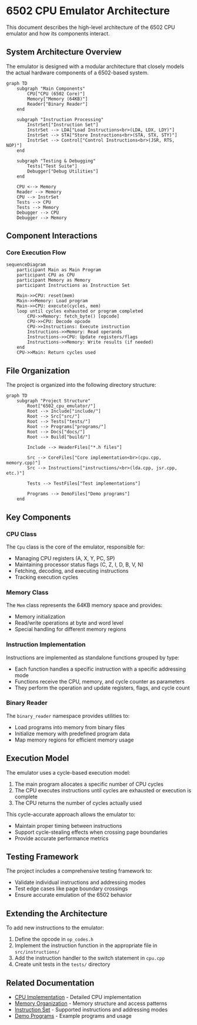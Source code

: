 # 6502 CPU Emulator Architecture

This document describes the high-level architecture of the 6502 CPU emulator and how its components interact.

## System Architecture Overview

The emulator is designed with a modular architecture that closely models the actual hardware components of a 6502-based system.

```mermaid
graph TD
    subgraph "Main Components"
        CPU["CPU (6502 Core)"]
        Memory["Memory (64KB)"]
        Reader["Binary Reader"]
    end

    subgraph "Instruction Processing"
        InstrSet["Instruction Set"]
        InstrSet --> LDA["Load Instructions<br>(LDA, LDX, LDY)"]
        InstrSet --> STA["Store Instructions<br>(STA, STX, STY)"]
        InstrSet --> Control["Control Instructions<br>(JSR, RTS, NOP)"]
    end

    subgraph "Testing & Debugging"
        Tests["Test Suite"]
        Debugger["Debug Utilities"]
    end

    CPU <--> Memory
    Reader --> Memory
    CPU --> InstrSet
    Tests --> CPU
    Tests --> Memory
    Debugger --> CPU
    Debugger --> Memory
```

## Component Interactions

### Core Execution Flow

```mermaid
sequenceDiagram
    participant Main as Main Program
    participant CPU as CPU
    participant Memory as Memory
    participant Instructions as Instruction Set

    Main->>CPU: reset(mem)
    Main->>Memory: Load program
    Main->>CPU: execute(cycles, mem)
    loop until cycles exhausted or program completed
        CPU->>Memory: fetch_byte() [opcode]
        CPU->>CPU: Decode opcode
        CPU->>Instructions: Execute instruction
        Instructions->>Memory: Read operands
        Instructions->>CPU: Update registers/flags
        Instructions->>Memory: Write results (if needed)
    end
    CPU->>Main: Return cycles used
```

## File Organization

The project is organized into the following directory structure:

```mermaid
graph TD
    subgraph "Project Structure"
        Root["6502_cpu_emulator/"]
        Root --> Include["include/"]
        Root --> Src["src/"]
        Root --> Tests["tests/"]
        Root --> Programs["programs/"]
        Root --> Docs["docs/"]
        Root --> Build["build/"]

        Include --> HeaderFiles["*.h files"]

        Src --> CoreFiles["Core implementation<br>(cpu.cpp, memory.cpp)"]
        Src --> Instructions["instructions/<br>(lda.cpp, jsr.cpp, etc.)"]

        Tests --> TestFiles["Test implementations"]

        Programs --> DemoFiles["Demo programs"]
    end
```

## Key Components

### CPU Class

The `Cpu` class is the core of the emulator, responsible for:

- Managing CPU registers (A, X, Y, PC, SP)
- Maintaining processor status flags (C, Z, I, D, B, V, N)
- Fetching, decoding, and executing instructions
- Tracking execution cycles

### Memory Class

The `Mem` class represents the 64KB memory space and provides:

- Memory initialization
- Read/write operations at byte and word level
- Special handling for different memory regions

### Instruction Implementation

Instructions are implemented as standalone functions grouped by type:

- Each function handles a specific instruction with a specific addressing mode
- Functions receive the CPU, memory, and cycle counter as parameters
- They perform the operation and update registers, flags, and cycle count

### Binary Reader

The `binary_reader` namespace provides utilities to:

- Load programs into memory from binary files
- Initialize memory with predefined program data
- Map memory regions for efficient memory usage

## Execution Model

The emulator uses a cycle-based execution model:

1. The main program allocates a specific number of CPU cycles
2. The CPU executes instructions until cycles are exhausted or execution is complete
3. The CPU returns the number of cycles actually used

This cycle-accurate approach allows the emulator to:
- Maintain proper timing between instructions
- Support cycle-stealing effects when crossing page boundaries
- Provide accurate performance metrics

## Testing Framework

The project includes a comprehensive testing framework to:

- Validate individual instructions and addressing modes
- Test edge cases like page boundary crossings
- Ensure accurate emulation of the 6502 behavior

## Extending the Architecture

To add new instructions to the emulator:

1. Define the opcode in `op_codes.h`
2. Implement the instruction function in the appropriate file in `src/instructions/`
3. Add the instruction handler to the switch statement in `cpu.cpp`
4. Create unit tests in the `tests/` directory

## Related Documentation

- [CPU Implementation](CPU.md) - Detailed CPU implementation
- [Memory Organization](MEMORY.md) - Memory structure and access patterns
- [Instruction Set](OPCODES.md) - Supported instructions and addressing modes
- [Demo Programs](DEMO_PROGRAMS.md) - Example programs and usage
